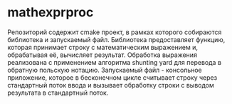 # mathexprproc
Репозиторий содержит cmake проект, в рамках которого собираются библиотека и запускаемый файл.
Библиотека предоставляет функцию, которая принимает строку с математическим выражением и, обрабатывая её, вычисляет результат. Обработка выражения реализована с применением алгоритма shunting yard для перевода в обратную польскую нотацию.
Запускаемый файл - консольное приложение, которое в бесконечном цикле считывает строку через стандартный поток ввода и вызывает обработку строки с выводом результата в стандартный поток.
